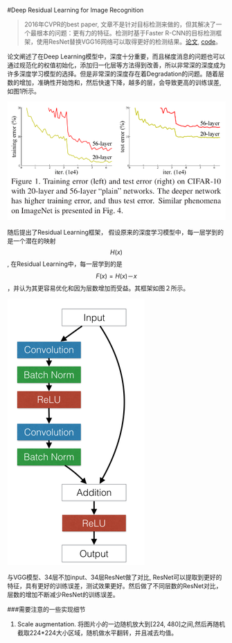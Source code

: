 #Deep Residual Learning for Image Recognition
> 2016年CVPR的best paper, 文章不是针对目标检测来做的，但其解决了一个最根本的问题：更有力的特征。检测时基于Faster R-CNN的目标检测框架，使用ResNet替换VGG16网络可以取得更好的检测结果。[论文](http://www.cv-foundation.org/openaccess/content_cvpr_2016/papers/He_Deep_Residual_Learning_CVPR_2016_paper.pdf), [code](https://github.com/KaimingHe/deep-residual-networks#third-party-re-implementations)。

论文阐述了在Deep Learning模型中，深度十分重要，而且梯度消息的问题也可以通过规范化的权值初始化，添加归一化层等方法得到改善，所以非常深的深度成为许多深度学习模型的选择。但是非常深的深度存在着Degradation的问题。随着层数的增加，准确性开始饱和，然后快速下降，越多的层，会导致更高的训练误差, 如图1所示。

![img](image/ResNet/ResNet-fig1.png)

随后提出了Residual Learning框架， 假设原来的深度学习模型中，每一层学到的是一个潜在的映射$$H(x)$$ , 在Residual Learning中，每一层学到的是$$F(x) = H(x) － x $$，并认为其更容易优化和因为层数增加而受益。其框架如图２所示。

![img](image/ResNet/resnets_2.png)

与VGG模型、34层不加input、34层ResNet做了对比, ResNet可以提取到更好的特征，具有更好的训练误差，测试效果更好。然后做了不同层数的ResNet对比，层数的增加不断减少ResNet的训练误差。

###需要注意的一些实现细节

1. Scale augmentation. 将图片小的一边随机放大到[224, 480]之间,然后再随机截取224*224大小区域，随机做水平翻转，并且减去均值。


